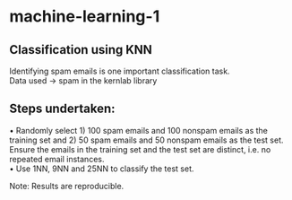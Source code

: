 # machine-learning-1

## Classification using KNN

Identifying spam emails is one important classification task. <br />
Data used -> spam in the kernlab library

## Steps undertaken:
• Randomly select 1) 100 spam emails and 100 nonspam emails as the training set and 2) 50 spam emails and 50 nonspam emails as the test set. Ensure the emails in the training set and the test set are distinct, i.e. no repeated email instances. <br />
• Use 1NN, 9NN and 25NN to classify the test set.

Note: Results are reproducible.
